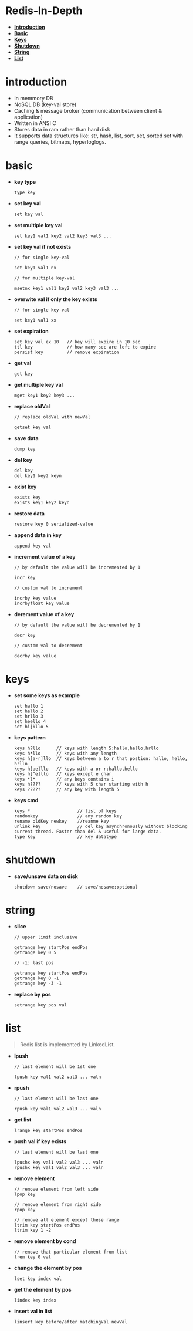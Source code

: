 # Redis-In-Depth

+ [**Introduction**](#introduction)
+ [**Basic**](#basic)
+ [**Keys**](#keys)
+ [**Shutdown**](#shutdown)
+ [**String**](#string)
+ [**List**](#list)

# introduction

+ In memmory DB
+ NoSQL DB (key-val store)
+ Caching & message broker (communication between client & application)
+ Written in ANSI C
+ Stores data in ram rather than hard disk
+ It supports data structures like: str, hash, list, sort, set, sorted set with range queries, bitmaps, hyperloglogs.

# basic

+ **key type**

    ```text
    type key
    ```

+ **set key val**

    ```text
    set key val
    ```

+ **set multiple key val**

    ```text
    set key1 val1 key2 val2 key3 val3 ...
    ```

+ **set key val if not exists**

    ```text
    // for single key-val

    set key1 val1 nx

    // for multiple key-val

    msetnx key1 val1 key2 val2 key3 val3 ...
    ```

+ **overwite val if only the key exists**

    ```text
    // for single key-val

    set key1 val1 xx
    ```

+ **set expiration**

    ```text
    set key val ex 10   // key will expire in 10 sec
    ttl key             // how many sec are left to expire
    persist key         // remove expiration
    ```

+ **get val**

    ```text
    get key
    ```

+ **get multiple key val**

    ```text
    mget key1 key2 key3 ...
    ```

+ **replace oldVal**

    ```text
    // replace oldVal with newVal

    getset key val
    ```

+ **save data**

    ```text
    dump key
    ```

+ **del key**

    ```text
    del key
    del key1 key2 keyn
    ```

+ **exist key**

    ```text
    exists key
    exists key1 key2 keyn
    ```

+ **restore data**

    ```text
    restore key 0 serialized-value
    ```

+ **append data in key**

    ```text
    append key val
    ```

+ **increment value of a key**

    ```text
    // by default the value will be incremented by 1

    incr key

    // custom val to increment

    incrby key value
    incrbyfloat key value
    ```

+ **derement value of a key**

    ```text
    // by default the value will be decremented by 1

    decr key

    // custom val to decrement

    decrby key value
    ```

# keys

+ **set some keys as example**

    ```text
    set hallo 1
    set hello 2
    set hrllo 3
    set heello 4
    set hijkllo 5
    ```

+ **keys pattern**

    ```text
    keys h?llo      // keys with length 5:hallo,hello,hrllo
    keys h*llo      // keys with any length
    keys h[a-r]llo  // keys between a to r that postion: hallo, hello, hrllo
    keys h[ae]llo   // keys with a or r:hallo,hello
    keys h[^e]llo   // keys except e char
    keys *l*        // any keys contains i
    keys h????      // keys with 5 char starting with h
    keys ?????      // any key with length 5
    ```

+ **keys cmd**

    ```text
    keys *                  // list of keys
    randomkey               // any random key
    rename oldKey newkey    //reanme key  
    unlink key              // del key asynchronously without blocking current thread. Faster than del & useful for large data.  
    type key                // key datatype
    ```

# shutdown

+ **save/unsave data on disk**

    ```text
    shutdown save/nosave    // save/nosave:optional
    ```

# string

+ **slice**

    ```text
    // upper limit inclusive

    getrange key startPos endPos
    getrange key 0 5

    // -1: last pos

    getrange key startPos endPos
    getrange key 0 -1
    getrange key -3 -1
    ```

+ **replace by pos**

    ```text
    setrange key pos val
    ```

# list

> Redis list is implemented by LinkedList.

+ **lpush**

    ```text
    // last element will be 1st one

    lpush key val1 val2 val3 ... valn
    ```

+ **rpush**

    ```text
    // last element will be last one

    rpush key val1 val2 val3 ... valn
    ```

+ **get list**

    ```text
    lrange key startPos endPos
    ```

+ **push val if key exists**

    ```text
    // last element will be last one

    lpushx key val1 val2 val3 ... valn
    rpushx key val1 val2 val3 ... valn
    ```

+ **remove element**

    ```text
    // remove element from left side
    lpop key

    // remove element from right side
    rpop key

    // remove all element except these range
    ltrim key startPos endPos
    ltrim key 1 -2
    ```

+ **remove element by cond**

    ```text
    // remove that particular element from list
    lrem key 0 val
    ```

+ **change the element by pos**

    ```text
    lset key index val
    ```

+ **get the element by pos**

    ```text
    lindex key index
    ```

+ **insert val in list**

    ```text
    linsert key before/after matchingVal newVal
    ```
